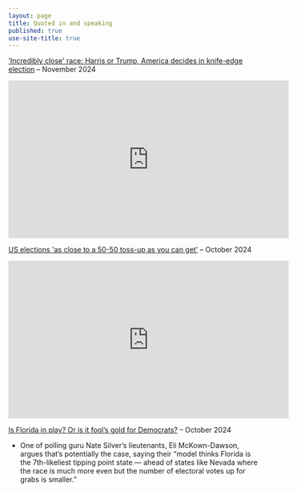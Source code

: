 ```yaml
---
layout: page
title: Quoted in and speaking
published: true
use-site-title: true
---
```


[‘Incredibly close' race: Harris or Trump, America decides in knife-edge election](https://www.france24.com/en/video/20241105-incredibly-close-race-harris-or-trump-america-decides-in-knife-edge-election) – November 2024

<iframe 
    width="560" 
    height="315" 
    src="https://www.youtube.com/embed/1CSSXaQZeSY" 
    title="YouTube video player" 
    frameborder="0" 
    allow="accelerometer; autoplay; clipboard-write; encrypted-media; gyroscope; picture-in-picture" 
    allowfullscreen>
</iframe>


[US elections 'as close to a 50-50 toss-up as you can get'](https://www.youtube.com/watch?v=O5G84oL1c54) – October 2024

<iframe 
    width="560" 
    height="315" 
    src="https://www.youtube.com/embed/O5G84oL1c54" 
    title="YouTube video player" 
    frameborder="0" 
    allow="accelerometer; autoplay; clipboard-write; encrypted-media; gyroscope; picture-in-picture" 
    allowfullscreen>
</iframe>

[Is Florida in play? Or is it fool’s gold for Democrats?](https://nypost.com/2024/10/04/us-news/is-florida-in-play-or-is-it-fools-gold-for-democrats/) – October 2024
- One of polling guru Nate Silver’s lieutenants, Eli McKown-Dawson, argues that’s potentially the case, saying their “model thinks Florida is the 7th-likeliest tipping point state — ahead of states like Nevada where the race is much more even but the number of electoral votes up for grabs is smaller.”


